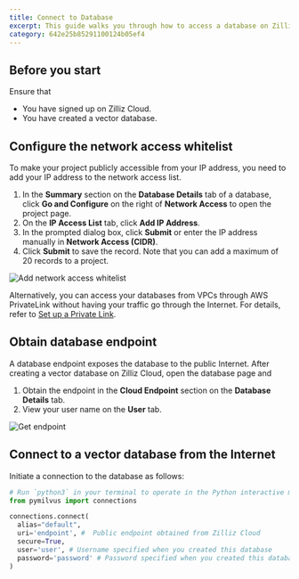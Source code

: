 ```yaml
---
title: Connect to Database
excerpt: This guide walks you through how to access a database on Zilliz Cloud. You will learn how to obtain the database endpoint, configure the network access whitelist, and connect to a database.
category: 642e25b85291100124b05ef4
---
```


## Before you start

Ensure that

- You have signed up on Zilliz Cloud.
- You have created a vector database.

## Configure the network access whitelist

To make your project publicly accessible from your IP address, you need to add your IP address to the network access list.

1. In the **Summary** section on the **Database Details** tab of a database, click **Go and Configure** on the right of **Network Access** to open the project page.
2. On the **IP Access List** tab, click **Add IP Address**.
3. In the prompted dialog box, click **Submit** or enter the IP address manually in **Network Access (CIDR)**. 
4. Click **Submit** to save the record. Note that you can add a maximum of 20 records to a project.

![Add network access whitelist](https://assets.zilliz.com/zillizCloudDocAssets/add_whitelist.png)

Alternatively, you can access your databases from VPCs through AWS PrivateLink without having your traffic go through the Internet. For details, refer to [Set up a Private Link](setup_private_link).

## Obtain database endpoint

A database endpoint exposes the database to the public Internet. After creating a vector database on Zilliz Cloud, open the database page and

1. Obtain the endpoint in the **Cloud Endpoint** section on the **Database Details** tab.
2. View your user name on the **User** tab. 

![Get endpoint](https://assets.zilliz.com/zillizCloudDocAssets/quick-start-get-endpoint.png)

## Connect to a vector database from the Internet

Initiate a connection to the database as follows:

```Python
# Run `python3` in your terminal to operate in the Python interactive mode.
from pymilvus import connections

connections.connect(
  alias="default", 
  uri='endpoint', #  Public endpoint obtained from Zilliz Cloud
  secure=True,
  user='user', # Username specified when you created this database 
  password='password' # Password specified when you created this database
)
```
